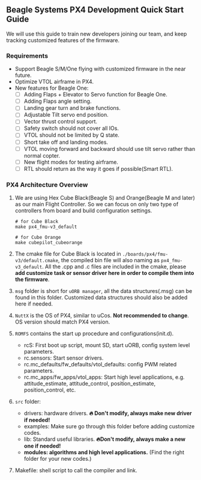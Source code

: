 ## Beagle Systems PX4 Development Quick Start Guide
We will use this guide to train new developers joining our team, and keep tracking customized features of the firmware.

### Requirements
* Support Beagle S/M/One flying with customized firmware in the near future.
* Optimize VTOL airframe in PX4.
* New features for Beagle One:
	- [ ] Adding Flaps + Elevator to Servo function for Beagle One.
	- [ ] Adding Flaps angle setting.
	- [ ] Landing gear turn and brake functions.
	- [ ] Adjustable Tilt servo end position.
	- [ ] Vector thrust control support.
	- [ ] Safety switch should not cover all IOs.
	- [ ] VTOL should not be limited by Q state.
	- [ ] Short take off and landing modes.
	- [ ] VTOL moving forward and backward should use tilt servo rather than normal copter.
	- [ ] New flight modes for testing airframe.
	- [ ] RTL should return as the way it goes if possible(Smart RTL).

### PX4 Architecture Overview
1. We are using Hex Cube Black(Beagle S) and Orange(Beagle M and later) as our main Flight Controller. So we can focus on only two type of controllers from board and build configuration settings.
	```
	# for Cube Black
	make px4_fmu-v3_default

	# for Cube Orange
	make cubepilot_cubeorange
	```

1. The cmake file for Cube Black is located in ```./boards/px4/fmu-v3/default.cmake```, the compiled bin file will also naming as ```px4_fmu-v3_default```.
	All the .cpp and .c files are included in the cmake, please __add customize task or sensor driver here in order to compile them into the firmware__.

1. ```msg``` folder is short for ```uORB manager```, all the data structures(.msg) can be found in this folder. Customized data structures should also be added here if needed.

1. ```NuttX``` is the OS of PX4, similar to uCos. __Not recommended to change__. OS version should match PX4 version.

1. ```ROMFS``` contains the start up procedure and configurations(init.d).
	* rcS: First boot up script, mount SD, start uORB, config system level parameters.
	* rc.sensors: Start sensor drivers.
	* rc.mc_defaults/fw_defaults/vtol_defaults: config PWM related parameters.
	* rc.mc_apps/fw_apps/vtol_apps: Start high level applications, e.g. attitude_estimate, attitude_control, position_estimate, position_control, etc.

1. ```src``` folder:
	* drivers: hardware drivers. __:fire: Don't modify, always make new driver if needed!__
	* examples: Make sure go through this folder before adding customize codes.
	* lib: Standard useful libraries. __:fire:Don't modify, always make a new one if needed!__
	* __modules: algorithms and high level applications.__ (Find the right folder for your new codes.)

1. Makefile: shell script to call the compiler and link.
